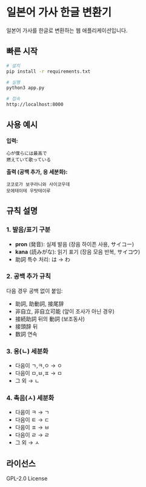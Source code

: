 # 일본어 가사 한글 변환기

일본어 가사를 한글로 변환하는 웹 애플리케이션입니다.

## 빠른 시작

```bash
# 설치
pip install -r requirements.txt

# 실행
python3 app.py

# 접속
http://localhost:8000
```

## 사용 예시

**입력:**
```
心が僕らには最高で
燃えていて歌っている
```

**출력 (공백 추가, 응 세분화):**
```
코코로가 보쿠라니와 사이코우데
모에테이테 우탓테이루
```

## 규칙 설명

### 1. 발음/표기 구분
- **pron** (発音): 실제 발음 (장음 하이픈 사용, サイコー)
- **kana** (読みがな): 읽기 표기 (장음 모음 반복, サイコウ)
- 助詞 특수 처리: は → わ

### 2. 공백 추가 규칙
다음 경우 공백 없이 붙임:
- 助詞, 助動詞, 接尾辞
- 非自立, 非自立可能 (앞이 조사가 아닌 경우)
- 接続助詞 뒤의 動詞 (보조동사)
- 接頭辞 뒤
- 数詞 연속

### 3. 응(ㄴ) 세분화
- 다음이 ㄱ,ㅋ,ㅇ → ㅇ
- 다음이 ㅁ,ㅂ,ㅍ → ㅁ
- 그 외 → ㄴ

### 4. 촉음(ㅅ) 세분화
- 다음이 ㅋ → ㄱ
- 다음이 ㅌ → ㄷ
- 다음이 ㅍ → ㅂ
- 다음이 ㄹ → ㄹ
- 그 외 → ㅅ

## 라이선스

GPL-2.0 License
